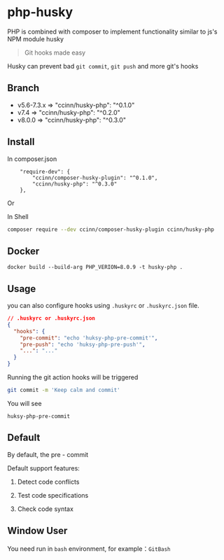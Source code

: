 # php-husky

PHP is combined with composer to implement functionality similar to js's NPM module husky

> Git hooks made easy

Husky can prevent bad `git commit`, `git push` and more git's hooks

## Branch

- v5.6-7.3.x => "ccinn/husky-php": "^0.1.0"
- v7.4 => "ccinn/husky-php": "^0.2.0"
- v8.0.0 => "ccinn/husky-php": "^0.3.0"


## Install

In composer.json

```
    "require-dev": {
        "ccinn/composer-husky-plugin": "^0.1.0",
        "ccinn/husky-php": "^0.3.0"
    },
```

Or

In Shell

```sh
composer require --dev ccinn/composer-husky-plugin ccinn/husky-php
```

## Docker

```
docker build --build-arg PHP_VERION=8.0.9 -t husky-php .
```

## Usage

you can also configure hooks using `.huskyrc` or `.huskyrc.json` file.

```json
// .huskyrc or .huskyrc.json
{
  "hooks": {
    "pre-commit": "echo 'huksy-php-pre-commit'",
    "pre-push": "echo 'huksy-php-pre-push'",
    "...": "..."
  }
}
```

Running the git action hooks will be triggered

```sh
git commit -m 'Keep calm and commit'
```

You will see

```
huksy-php-pre-commit
```

## Default

By default, the pre - commit

Default support features:

1. Detect code conflicts

2. Test code specifications

3. Check code syntax

## Window User

You need run in `bash` environment, for example：`GitBash`
